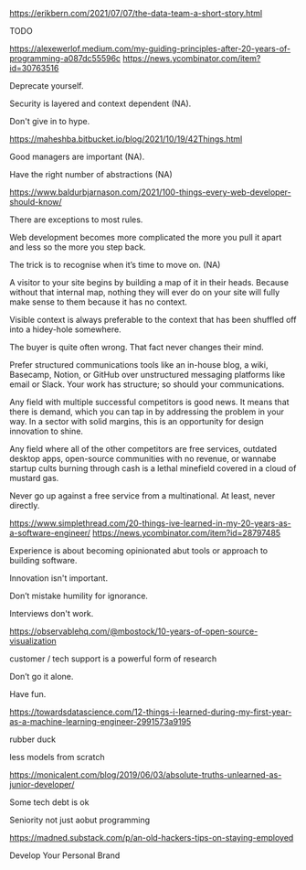 https://erikbern.com/2021/07/07/the-data-team-a-short-story.html 

TODO

https://alexewerlof.medium.com/my-guiding-principles-after-20-years-of-programming-a087dc55596c
https://news.ycombinator.com/item?id=30763516

Deprecate yourself.

Security is layered and context dependent (NA).

Don't give in to hype.

https://maheshba.bitbucket.io/blog/2021/10/19/42Things.html

Good managers are important (NA).

Have the right number of abstractions (NA)

https://www.baldurbjarnason.com/2021/100-things-every-web-developer-should-know/

There are exceptions to most rules.

Web development becomes more complicated the more you pull it apart and less so the more you step back.

The trick is to recognise when it’s time to move on. (NA)

A visitor to your site begins by building a map of it in their heads. Because without that internal map, nothing they will ever do on your site will fully make sense to them because it has no context.

Visible context is always preferable to the context that has been shuffled off into a hidey-hole somewhere.

The buyer is quite often wrong. That fact never changes their mind.

Prefer structured communications tools like an in-house blog, a wiki, Basecamp, Notion, or GitHub over unstructured messaging platforms like email or Slack. Your work has structure; so should your communications.

Any field with multiple successful competitors is good news. It means that there is demand, which you can tap in by addressing the problem in your way. In a sector with solid margins, this is an opportunity for design innovation to shine.

Any field where all of the other competitors are free services, outdated desktop apps, open-source communities with no revenue, or wannabe startup cults burning through cash is a lethal minefield covered in a cloud of mustard gas.

Never go up against a free service from a multinational. At least, never directly.

https://www.simplethread.com/20-things-ive-learned-in-my-20-years-as-a-software-engineer/
https://news.ycombinator.com/item?id=28797485

Experience is about becoming opinionated abut tools or approach to building software.

Innovation isn't important.

Don’t mistake humility for ignorance.

Interviews don't work.

https://observablehq.com/@mbostock/10-years-of-open-source-visualization

customer / tech support is a powerful form of research

Don’t go it alone.

Have fun.

https://towardsdatascience.com/12-things-i-learned-during-my-first-year-as-a-machine-learning-engineer-2991573a9195

rubber duck

less models from scratch

https://monicalent.com/blog/2019/06/03/absolute-truths-unlearned-as-junior-developer/

Some tech debt is ok

Seniority not just aobut programming

https://madned.substack.com/p/an-old-hackers-tips-on-staying-employed

Develop Your Personal Brand
